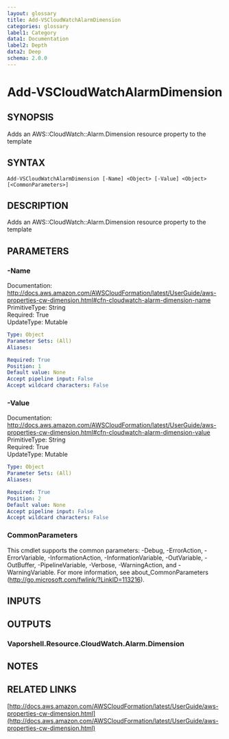 ```yaml
---
layout: glossary
title: Add-VSCloudWatchAlarmDimension
categories: glossary
label1: Category
data1: Documentation
label2: Depth
data2: Deep
schema: 2.0.0
---
```


# Add-VSCloudWatchAlarmDimension

## SYNOPSIS
Adds an AWS::CloudWatch::Alarm.Dimension resource property to the template

## SYNTAX

```
Add-VSCloudWatchAlarmDimension [-Name] <Object> [-Value] <Object> [<CommonParameters>]
```

## DESCRIPTION
Adds an AWS::CloudWatch::Alarm.Dimension resource property to the template

## PARAMETERS

### -Name
Documentation: http://docs.aws.amazon.com/AWSCloudFormation/latest/UserGuide/aws-properties-cw-dimension.html#cfn-cloudwatch-alarm-dimension-name    
PrimitiveType: String    
Required: True    
UpdateType: Mutable

```yaml
Type: Object
Parameter Sets: (All)
Aliases:

Required: True
Position: 1
Default value: None
Accept pipeline input: False
Accept wildcard characters: False
```

### -Value
Documentation: http://docs.aws.amazon.com/AWSCloudFormation/latest/UserGuide/aws-properties-cw-dimension.html#cfn-cloudwatch-alarm-dimension-value    
PrimitiveType: String    
Required: True    
UpdateType: Mutable

```yaml
Type: Object
Parameter Sets: (All)
Aliases:

Required: True
Position: 2
Default value: None
Accept pipeline input: False
Accept wildcard characters: False
```

### CommonParameters
This cmdlet supports the common parameters: -Debug, -ErrorAction, -ErrorVariable, -InformationAction, -InformationVariable, -OutVariable, -OutBuffer, -PipelineVariable, -Verbose, -WarningAction, and -WarningVariable.
For more information, see about_CommonParameters (http://go.microsoft.com/fwlink/?LinkID=113216).

## INPUTS

## OUTPUTS

### Vaporshell.Resource.CloudWatch.Alarm.Dimension

## NOTES

## RELATED LINKS

[http://docs.aws.amazon.com/AWSCloudFormation/latest/UserGuide/aws-properties-cw-dimension.html](http://docs.aws.amazon.com/AWSCloudFormation/latest/UserGuide/aws-properties-cw-dimension.html)

